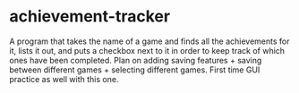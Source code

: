 # achievement-tracker

A program that takes the name of a game and finds all the achievements for it, lists it out, and puts a checkbox next to it in order to keep track of which ones have been completed.
Plan on adding saving features + saving between different games + selecting different games.
First time GUI practice as well with this one.

